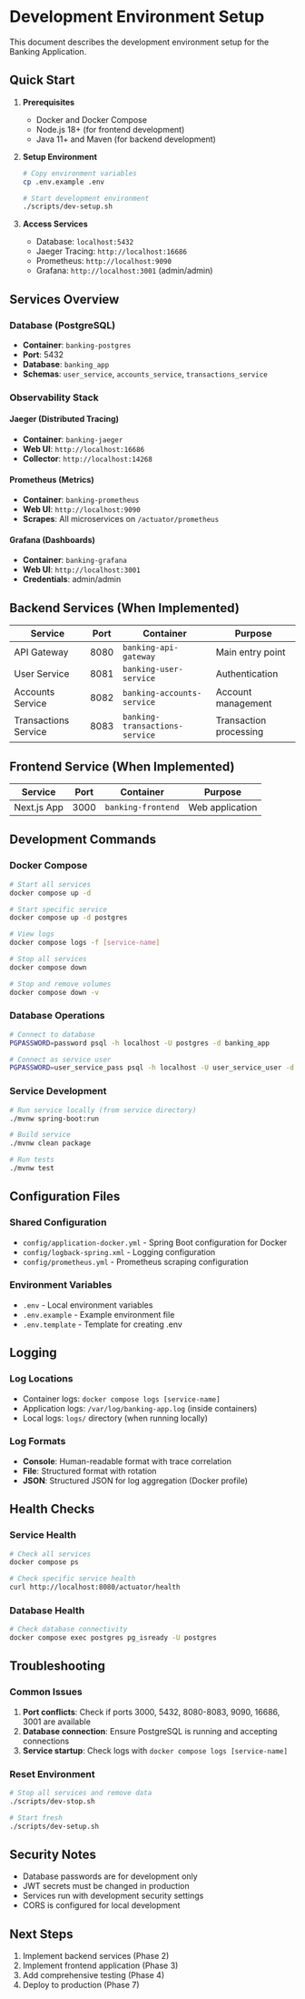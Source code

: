 # Development Environment Setup

This document describes the development environment setup for the Banking Application.

## Quick Start

1. **Prerequisites**
   - Docker and Docker Compose
   - Node.js 18+ (for frontend development)
   - Java 11+ and Maven (for backend development)

2. **Setup Environment**
   ```bash
   # Copy environment variables
   cp .env.example .env
   
   # Start development environment
   ./scripts/dev-setup.sh
   ```

3. **Access Services**
   - Database: `localhost:5432`
   - Jaeger Tracing: `http://localhost:16686`
   - Prometheus: `http://localhost:9090`
   - Grafana: `http://localhost:3001` (admin/admin)

## Services Overview

### Database (PostgreSQL)
- **Container**: `banking-postgres`
- **Port**: 5432
- **Database**: `banking_app`
- **Schemas**: `user_service`, `accounts_service`, `transactions_service`

### Observability Stack

#### Jaeger (Distributed Tracing)
- **Container**: `banking-jaeger`
- **Web UI**: `http://localhost:16686`
- **Collector**: `http://localhost:14268`

#### Prometheus (Metrics)
- **Container**: `banking-prometheus`
- **Web UI**: `http://localhost:9090`
- **Scrapes**: All microservices on `/actuator/prometheus`

#### Grafana (Dashboards)
- **Container**: `banking-grafana`
- **Web UI**: `http://localhost:3001`
- **Credentials**: admin/admin

## Backend Services (When Implemented)

| Service | Port | Container | Purpose |
|---------|------|-----------|---------|
| API Gateway | 8080 | `banking-api-gateway` | Main entry point |
| User Service | 8081 | `banking-user-service` | Authentication |
| Accounts Service | 8082 | `banking-accounts-service` | Account management |
| Transactions Service | 8083 | `banking-transactions-service` | Transaction processing |

## Frontend Service (When Implemented)

| Service | Port | Container | Purpose |
|---------|------|-----------|---------|
| Next.js App | 3000 | `banking-frontend` | Web application |

## Development Commands

### Docker Compose
```bash
# Start all services
docker compose up -d

# Start specific service
docker compose up -d postgres

# View logs
docker compose logs -f [service-name]

# Stop all services
docker compose down

# Stop and remove volumes
docker compose down -v
```

### Database Operations
```bash
# Connect to database
PGPASSWORD=password psql -h localhost -U postgres -d banking_app

# Connect as service user
PGPASSWORD=user_service_pass psql -h localhost -U user_service_user -d banking_app
```

### Service Development
```bash
# Run service locally (from service directory)
./mvnw spring-boot:run

# Build service
./mvnw clean package

# Run tests
./mvnw test
```

## Configuration Files

### Shared Configuration
- `config/application-docker.yml` - Spring Boot configuration for Docker
- `config/logback-spring.xml` - Logging configuration
- `config/prometheus.yml` - Prometheus scraping configuration

### Environment Variables
- `.env` - Local environment variables
- `.env.example` - Example environment file
- `.env.template` - Template for creating .env

## Logging

### Log Locations
- Container logs: `docker compose logs [service-name]`
- Application logs: `/var/log/banking-app.log` (inside containers)
- Local logs: `logs/` directory (when running locally)

### Log Formats
- **Console**: Human-readable format with trace correlation
- **File**: Structured format with rotation
- **JSON**: Structured JSON for log aggregation (Docker profile)

## Health Checks

### Service Health
```bash
# Check all services
docker compose ps

# Check specific service health
curl http://localhost:8080/actuator/health
```

### Database Health
```bash
# Check database connectivity
docker compose exec postgres pg_isready -U postgres
```

## Troubleshooting

### Common Issues

1. **Port conflicts**: Check if ports 3000, 5432, 8080-8083, 9090, 16686, 3001 are available
2. **Database connection**: Ensure PostgreSQL is running and accepting connections
3. **Service startup**: Check logs with `docker compose logs [service-name]`

### Reset Environment
```bash
# Stop all services and remove data
./scripts/dev-stop.sh

# Start fresh
./scripts/dev-setup.sh
```

## Security Notes

- Database passwords are for development only
- JWT secrets must be changed in production
- Services run with development security settings
- CORS is configured for local development

## Next Steps

1. Implement backend services (Phase 2)
2. Implement frontend application (Phase 3)
3. Add comprehensive testing (Phase 4)
4. Deploy to production (Phase 7)